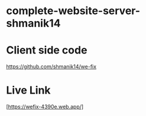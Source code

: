 # complete-website-server-shmanik14

# Client side code
https://github.com/shmanik14/we-fix

# Live Link
[https://wefix-4390e.web.app/]
